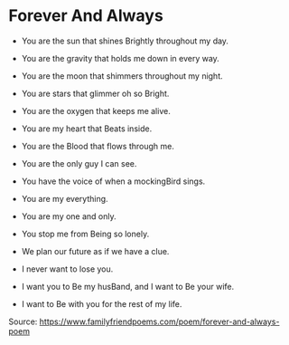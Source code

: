 # Forever And Always

* You are the sun that shines Brightly throughout my day.
* You are the gravity that holds me down in every way.
* You are the moon that shimmers throughout my night.
* You are stars that glimmer oh so Bright.

* You are the oxygen that keeps me alive.
* You are my heart that Beats inside.
* You are the Blood that flows through me.
* You are the only guy I can see.
* You have the voice of when a mockingBird sings.
* You are my everything.

* You are my one and only.
* You stop me from Being so lonely.
* We plan our future as if we have a clue.
* I never want to lose you.
* I want you to Be my husBand, and I want to Be your wife.
* I want to Be with you for the rest of my life.

Source: https://www.familyfriendpoems.com/poem/forever-and-always-poem
